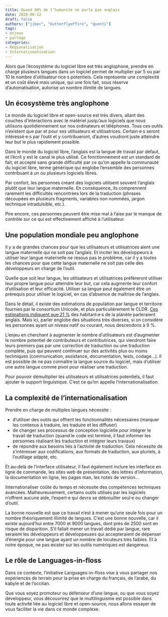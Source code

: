 ```yaml
---
title: Quand 80% de l’humanité ne parle pas anglais
date: 2020-06-12
draft: false
authors: ["jibec", "butterflyoffire", "quenti"]
tags:
- enjeux
- partage
categories:
- Régionalisation
- Internationalisation
---
```


Alors que l’écosystème du logiciel libre est très anglophone, prendre en charge plusieurs langues dans un logiciel permet de multiplier par 5 ou par 10 le nombre d’utilisateur·rice·s potentiels.
Cela représente une complexité et un coût élevé mais unique, qui une fois fait, sous réserve d’automatisation, autorise un nombre illimité de langues.

## Un écosystème très anglophone

Le monde du logiciel libre et open-source est très divers, allant des couches d’interactions avec le matériel jusqu’aux logiciels que nous utilisons quotidiennement sur nos ordinateurs et téléphones.
Tous ces outils n’existent que par et pour ses utilisateurs et utilisatrices.
Certain·e·s seront intéressé·e·s par l’outil et y contribueront, d’autres voudront juste atteindre leur but le plus rapidement possible.

Dans le monde du logiciel libre, l’anglais est la langue de travail par défaut, et l’écrit y est le canal le plus utilisé.
Ce fonctionnement est un standard de fait, et accepté sans grande difficulté par ce qu’on appelle la communauté du logiciel libre, terme générique qui englobe l’ensemble des personnes contribuant à un ou plusieurs logiciels libres.

Par confort, les personnes créant des logiciels utilisent souvent l’anglais plutôt que leur langue maternelle.
En conséquence, ils comprennent rarement les difficultés rencontrées lors de la traduction (phrases découpées en plusieurs fragments, variables non nommées, jargon technique intraduisible, etc.).

Pire encore, ces personnes peuvent être mise mal à l’aise par le manque de contrôle sur ce qui est effectivement affiché à l’utilisateur.

## Une population mondiale peu anglophone

Il y a de grandes chances pour que les utilisateurs et utilisatrices aient une langue maternelle qui ne soit pas l’anglais.
Et inciter les développeurs à utiliser leur langue maternelle ne résous pas le problème, car il y a toutes les chances pour que cette langue maternelle ne soit pas celle des développeurs en charge de l’outil.

Quelle que soit leur langue, les utilisateurs et utilisatrices préfèreront utiliser leur propre langue pour atteindre leur but, car cela augmente leur confort d’utilisation et leur efficacité.
Utiliser sa langue peut également être un prérequis pour utiliser le logiciel, en cas d’absence de maîtrise de l’anglais.

Dans le détail, il existe des estimations de population par langue et territoire fournies par le consortium Unicode, et plus particulièrement le CLDR.
[Ces estimations indiquent que 21 %](https://github.com/unicode-org/cldr/commits/master/tools/java/org/unicode/cldr/util/data/country_language_population_raw.txt) des habitant·e·s de la planète parleraient anglais.
Mais ici, parler englobe des situations très diverses, si on considère les personnes ayant un niveau natif ou courant, nous descendons à 9 %.

L’enjeu en cherchant à augmenter le nombre d’utilisateurs est d’augmenter le nombre potentiel de contributeurs et contributrices, qui viendront faire leurs premiers pas par une correction de traduction ou une traduction complète, puis qui peuvent continuer sur des activités plus ou moins techniques (communication, assistance, documentation, tests, codage...).
Il est possible de ne pas connaître la langue source du logiciel, mais d’utiliser une autre langue comme pivot pour réaliser une traduction.

Pour pouvoir démultiplier les utilisateurs et utilisatrices potentiels, il faut ajouter le support linguistique.
C’est ce qu’on appelle l’internationalisation.

## La complexité de l’internationalisation

Prendre en charge de multiples langues nécessite :

* d’utiliser des outils qui offrent les fonctionnalités nécessaires (marquer les contenus à traduire, les traduire et les diffuser)
* de changer ses processus de conception logicielle pour intégrer le travail de traduction (quand le code est terminé, il faut informer les personnes réalisant les traduction et intégrer leurs travaux)
* de répondre aux besoins liés à l’activité de traduction.
  Cela nécessite de s’intéresser aux codifications, aux formats de traduction, aux pluriels, à l’outillage adapté, etc.

Et au-delà de l’interface utilisateur, il faut également inclure les interface en ligne de commande, les sites web de présentation, des lettres d’information, la documentation en ligne, les pages man, les notes de version...

Internationaliser coûte du temps et nécessite des compétences techniques avancées.
Malheureusement, certains outils utilisés par les logiciels n’offrent aucune aide, l’expert·e qui devra se débrouiller seul·e ou changer d’outil.

La bonne nouvelle est que ce travail n’est à mener qu’une seule fois pour un nombre théoriquement illimité de langues.
C’est une bonne nouvelle, car il existe aujourd’hui entre 7000 et 9000 langues, dont près de 2500 sont en risque de disparition.
S’il fallait mener un travail dédié par langue, rare seraient les développeurs et développeuses qui accepteraient de dépenser d’énergie pour une langue ayant un nombre de locuteurs très faibles.
Et à notre époque, ne pas exister sur les outils numériques est dangereux.

## Le rôle de Languages-in-floss

Dans ce contexte, l’initiative Languages-in-floss vise à vous partager nos expériences de terrain pour la prise en charge du français, de l’arabe, du kabyle et de l’occitan.

Que vous soyez promoteur ou défenseur d’une langue, ou que vous soyez développeur, vous découvrirez que le multilinguisme est possible dans toute activité liée au logiciel libre et open-source, nous allons essayer de vous faciliter la vie dans ce monde complexe.
